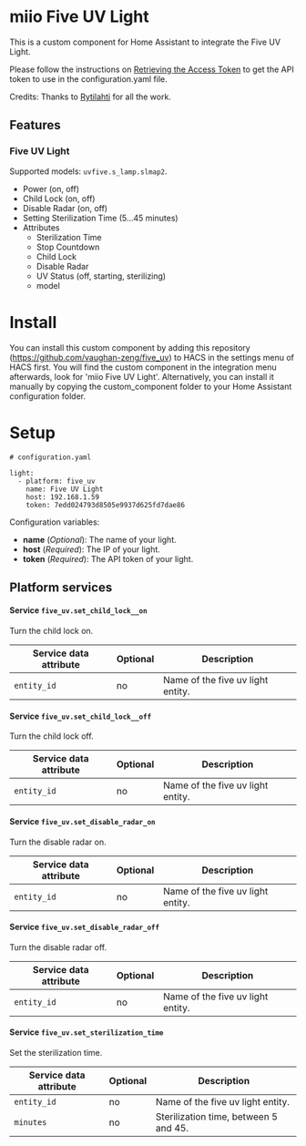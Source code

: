 # miio Five UV Light

This is a custom component for Home Assistant to integrate the Five UV Light.

Please follow the instructions on [Retrieving the Access Token](https://home-assistant.io/components/xiaomi/#retrieving-the-access-token) to get the API token to use in the configuration.yaml file.

Credits: Thanks to [Rytilahti](https://github.com/rytilahti/python-miio) for all the work.

## Features

### Five UV Light

Supported models: `uvfive.s_lamp.slmap2`.

* Power (on, off)
* Child Lock (on, off)
* Disable Radar (on, off)
* Setting Sterilization Time (5...45 minutes)
* Attributes
  - Sterilization Time
  - Stop Countdown
  - Child Lock
  - Disable Radar
  - UV Status (off, starting, sterilizing)
  - model

# Install
You can install this custom component by adding this repository (https://github.com/vaughan-zeng/five_uv) to HACS in the settings menu of HACS first. You will find the custom component in the integration menu afterwards, look for 'miio Five UV Light'. Alternatively, you can install it manually by copying the custom_component folder to your Home Assistant configuration folder.

# Setup

```
# configuration.yaml

light:
  - platform: five_uv
    name: Five UV Light
    host: 192.168.1.59
    token: 7edd024793d8505e9937d625fd7dae86
```

Configuration variables:
- **name** (*Optional*): The name of your light.
- **host** (*Required*): The IP of your light.
- **token** (*Required*): The API token of your light.

## Platform services

#### Service `five_uv.set_child_lock__on`

Turn the child lock on.

| Service data attribute    | Optional | Description                                             |
|---------------------------|----------|---------------------------------------------------------|
| `entity_id`               |       no | Name of the five uv light entity.                       |

#### Service `five_uv.set_child_lock__off`

Turn the child lock off.

| Service data attribute    | Optional | Description                                             |
|---------------------------|----------|---------------------------------------------------------|
| `entity_id`               |       no | Name of the five uv light entity.                       |

#### Service `five_uv.set_disable_radar_on`

Turn the disable radar on.

| Service data attribute    | Optional | Description                                             |
|---------------------------|----------|---------------------------------------------------------|
| `entity_id`               |       no | Name of the five uv light entity.                       |

#### Service `five_uv.set_disable_radar_off`

Turn the disable radar off.

| Service data attribute    | Optional | Description                                             |
|---------------------------|----------|---------------------------------------------------------|
| `entity_id`               |       no | Name of the five uv light entity.                       |

#### Service `five_uv.set_sterilization_time`

Set the sterilization time.

| Service data attribute    | Optional | Description                                             |
|---------------------------|----------|---------------------------------------------------------|
| `entity_id`               |       no | Name of the five uv light entity.                       |
| `minutes`                 |       no | Sterilization time, between 5 and 45.                   |
